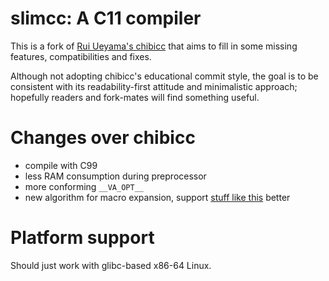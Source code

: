 # slimcc: A C11 compiler
This is a fork of [Rui Ueyama's chibicc](https://github.com/rui314/chibicc) that aims to fill in some missing features, compatibilities and fixes. 

Although not adopting chibicc's educational commit style, the goal is to be consistent with its readability-first attitude and minimalistic approach; hopefully readers and fork-mates will find something useful.

# Changes over chibicc
 - compile with C99
 - less RAM consumption during preprocessor
 - more conforming `__VA_OPT__`
 - new algorithm for macro expansion, support [stuff like this](https://stackoverflow.com/a/70342272) better

# Platform support
Should just work with glibc-based x86-64 Linux.
